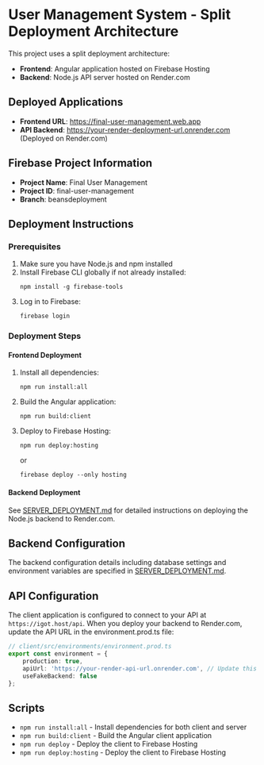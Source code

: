 # User Management System - Split Deployment Architecture

This project uses a split deployment architecture:
- **Frontend**: Angular application hosted on Firebase Hosting
- **Backend**: Node.js API server hosted on Render.com

## Deployed Applications

- **Frontend URL**: https://final-user-management.web.app
- **API Backend**: https://your-render-deployment-url.onrender.com (Deployed on Render.com)

## Firebase Project Information

- **Project Name**: Final User Management
- **Project ID**: final-user-management
- **Branch**: beansdeployment

## Deployment Instructions

### Prerequisites

1. Make sure you have Node.js and npm installed
2. Install Firebase CLI globally if not already installed:
   ```
   npm install -g firebase-tools
   ```
3. Log in to Firebase:
   ```
   firebase login
   ```

### Deployment Steps

#### Frontend Deployment

1. Install all dependencies:
   ```
   npm run install:all
   ```

2. Build the Angular application:
   ```
   npm run build:client
   ```

3. Deploy to Firebase Hosting:
   ```
   npm run deploy:hosting
   ```
   or
   ```
   firebase deploy --only hosting
   ```

#### Backend Deployment

See [SERVER_DEPLOYMENT.md](SERVER_DEPLOYMENT.md) for detailed instructions on deploying the Node.js backend to Render.com.

## Backend Configuration

The backend configuration details including database settings and environment variables are specified in [SERVER_DEPLOYMENT.md](SERVER_DEPLOYMENT.md).

## API Configuration

The client application is configured to connect to your API at `https://igot.host/api`. When you deploy your backend to Render.com, update the API URL in the environment.prod.ts file:

```typescript
// client/src/environments/environment.prod.ts
export const environment = {
    production: true,
    apiUrl: 'https://your-render-api-url.onrender.com', // Update this to your actual Render.com URL
    useFakeBackend: false
};
```

## Scripts

- `npm run install:all` - Install dependencies for both client and server
- `npm run build:client` - Build the Angular client application
- `npm run deploy` - Deploy the client to Firebase Hosting
- `npm run deploy:hosting` - Deploy the client to Firebase Hosting
